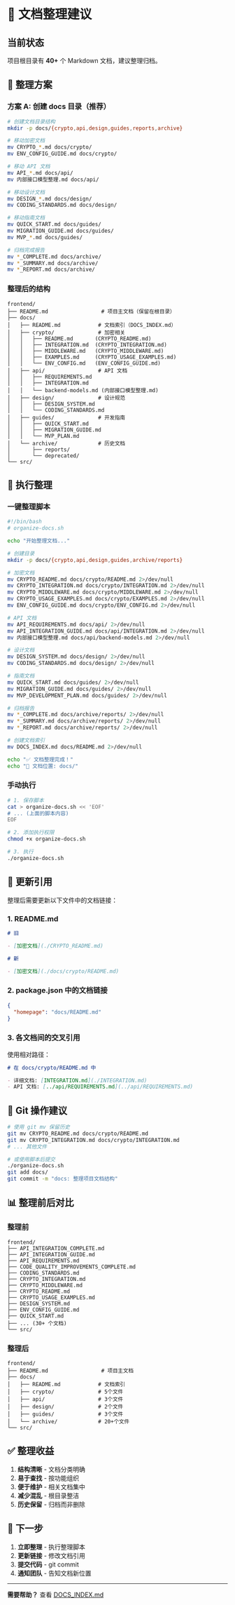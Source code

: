 # 📁 文档整理建议

## 当前状态

项目根目录有 **40+** 个 Markdown 文档，建议整理归档。

## 🎯 整理方案

### 方案 A: 创建 docs 目录（推荐）

```bash
# 创建文档目录结构
mkdir -p docs/{crypto,api,design,guides,reports,archive}

# 移动加密文档
mv CRYPTO_*.md docs/crypto/
mv ENV_CONFIG_GUIDE.md docs/crypto/

# 移动 API 文档
mv API_*.md docs/api/
mv 内部接口模型整理.md docs/api/

# 移动设计文档
mv DESIGN_*.md docs/design/
mv CODING_STANDARDS.md docs/design/

# 移动指南文档
mv QUICK_START.md docs/guides/
mv MIGRATION_GUIDE.md docs/guides/
mv MVP_*.md docs/guides/

# 归档完成报告
mv *_COMPLETE.md docs/archive/
mv *_SUMMARY.md docs/archive/
mv *_REPORT.md docs/archive/
```

### 整理后的结构

```
frontend/
├── README.md                 # 项目主文档（保留在根目录）
├── docs/
│   ├── README.md            # 文档索引（DOCS_INDEX.md）
│   ├── crypto/              # 加密相关
│   │   ├── README.md       (CRYPTO_README.md)
│   │   ├── INTEGRATION.md  (CRYPTO_INTEGRATION.md)
│   │   ├── MIDDLEWARE.md   (CRYPTO_MIDDLEWARE.md)
│   │   ├── EXAMPLES.md     (CRYPTO_USAGE_EXAMPLES.md)
│   │   └── ENV_CONFIG.md   (ENV_CONFIG_GUIDE.md)
│   ├── api/                 # API 文档
│   │   ├── REQUIREMENTS.md
│   │   ├── INTEGRATION.md
│   │   └── backend-models.md (内部接口模型整理.md)
│   ├── design/              # 设计规范
│   │   ├── DESIGN_SYSTEM.md
│   │   └── CODING_STANDARDS.md
│   ├── guides/              # 开发指南
│   │   ├── QUICK_START.md
│   │   ├── MIGRATION_GUIDE.md
│   │   └── MVP_PLAN.md
│   └── archive/             # 历史文档
│       ├── reports/
│       └── deprecated/
└── src/
```

## 🚀 执行整理

### 一键整理脚本

```bash
#!/bin/bash
# organize-docs.sh

echo "开始整理文档..."

# 创建目录
mkdir -p docs/{crypto,api,design,guides,archive/reports}

# 加密文档
mv CRYPTO_README.md docs/crypto/README.md 2>/dev/null
mv CRYPTO_INTEGRATION.md docs/crypto/INTEGRATION.md 2>/dev/null
mv CRYPTO_MIDDLEWARE.md docs/crypto/MIDDLEWARE.md 2>/dev/null
mv CRYPTO_USAGE_EXAMPLES.md docs/crypto/EXAMPLES.md 2>/dev/null
mv ENV_CONFIG_GUIDE.md docs/crypto/ENV_CONFIG.md 2>/dev/null

# API 文档
mv API_REQUIREMENTS.md docs/api/ 2>/dev/null
mv API_INTEGRATION_GUIDE.md docs/api/INTEGRATION.md 2>/dev/null
mv 内部接口模型整理.md docs/api/backend-models.md 2>/dev/null

# 设计文档
mv DESIGN_SYSTEM.md docs/design/ 2>/dev/null
mv CODING_STANDARDS.md docs/design/ 2>/dev/null

# 指南文档
mv QUICK_START.md docs/guides/ 2>/dev/null
mv MIGRATION_GUIDE.md docs/guides/ 2>/dev/null
mv MVP_DEVELOPMENT_PLAN.md docs/guides/ 2>/dev/null

# 归档报告
mv *_COMPLETE.md docs/archive/reports/ 2>/dev/null
mv *_SUMMARY.md docs/archive/reports/ 2>/dev/null
mv *_REPORT.md docs/archive/reports/ 2>/dev/null

# 创建文档索引
mv DOCS_INDEX.md docs/README.md 2>/dev/null

echo "✅ 文档整理完成！"
echo "📁 文档位置: docs/"
```

### 手动执行

```bash
# 1. 保存脚本
cat > organize-docs.sh << 'EOF'
# ... (上面的脚本内容)
EOF

# 2. 添加执行权限
chmod +x organize-docs.sh

# 3. 执行
./organize-docs.sh
```

## 📝 更新引用

整理后需要更新以下文件中的文档链接：

### 1. README.md

```markdown
# 旧

- [加密文档](./CRYPTO_README.md)

# 新

- [加密文档](./docs/crypto/README.md)
```

### 2. package.json 中的文档链接

```json
{
  "homepage": "docs/README.md"
}
```

### 3. 各文档间的交叉引用

使用相对路径：

```markdown
# 在 docs/crypto/README.md 中

- 详细文档: [INTEGRATION.md](./INTEGRATION.md)
- API 文档: [../api/REQUIREMENTS.md](../api/REQUIREMENTS.md)
```

## 🔄 Git 操作建议

```bash
# 使用 git mv 保留历史
git mv CRYPTO_README.md docs/crypto/README.md
git mv CRYPTO_INTEGRATION.md docs/crypto/INTEGRATION.md
# ... 其他文件

# 或使用脚本后提交
./organize-docs.sh
git add docs/
git commit -m "docs: 整理项目文档结构"
```

## 📊 整理前后对比

### 整理前

```
frontend/
├── API_INTEGRATION_COMPLETE.md
├── API_INTEGRATION_GUIDE.md
├── API_REQUIREMENTS.md
├── CODE_QUALITY_IMPROVEMENTS_COMPLETE.md
├── CODING_STANDARDS.md
├── CRYPTO_INTEGRATION.md
├── CRYPTO_MIDDLEWARE.md
├── CRYPTO_README.md
├── CRYPTO_USAGE_EXAMPLES.md
├── DESIGN_SYSTEM.md
├── ENV_CONFIG_GUIDE.md
├── QUICK_START.md
├── ... (30+ 个文档)
└── src/
```

### 整理后

```
frontend/
├── README.md                 # 项目主文档
├── docs/
│   ├── README.md            # 文档索引
│   ├── crypto/              # 5个文件
│   ├── api/                 # 3个文件
│   ├── design/              # 2个文件
│   ├── guides/              # 3个文件
│   └── archive/             # 20+个文件
└── src/
```

## ✅ 整理收益

1. **结构清晰** - 文档分类明确
2. **易于查找** - 按功能组织
3. **便于维护** - 相关文档集中
4. **减少混乱** - 根目录整洁
5. **历史保留** - 归档而非删除

## 🎯 下一步

1. **立即整理** - 执行整理脚本
2. **更新链接** - 修改文档引用
3. **提交代码** - git commit
4. **通知团队** - 告知文档新位置

---

**需要帮助？** 查看 [DOCS_INDEX.md](./DOCS_INDEX.md)
